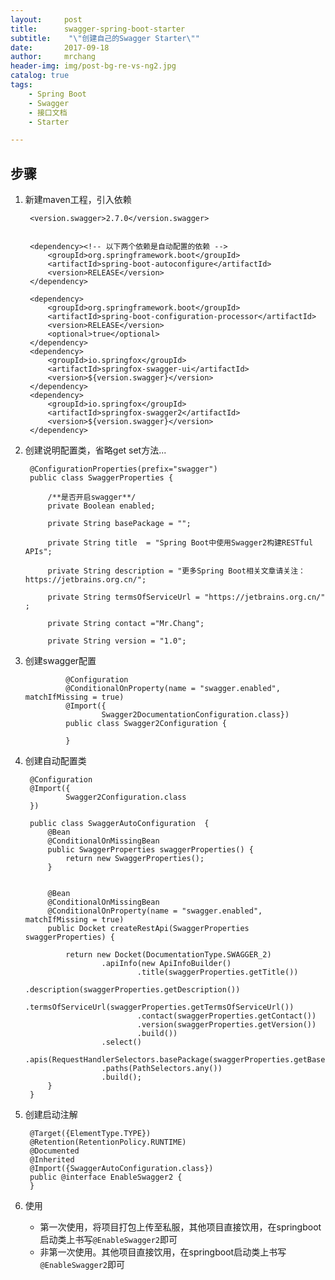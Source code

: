 ```yaml
---
layout:     post
title:      swagger-spring-boot-starter
subtitle:    "\"创建自己的Swagger Starter\""
date:       2017-09-18
author:     mrchang
header-img: img/post-bg-re-vs-ng2.jpg
catalog: true
tags:
    - Spring Boot 
    - Swagger
    - 接口文档
    - Starter

---
```



## 步骤

1. 新建maven工程，引入依赖
	
		<version.swagger>2.7.0</version.swagger>


		<dependency><!-- 以下两个依赖是自动配置的依赖 -->
			<groupId>org.springframework.boot</groupId>
			<artifactId>spring-boot-autoconfigure</artifactId>
			<version>RELEASE</version>
		</dependency>

		<dependency>
			<groupId>org.springframework.boot</groupId>
			<artifactId>spring-boot-configuration-processor</artifactId>
			<version>RELEASE</version>
			<optional>true</optional>
		</dependency>
		<dependency>
			<groupId>io.springfox</groupId>
			<artifactId>springfox-swagger-ui</artifactId>
			<version>${version.swagger}</version>
		</dependency>
		<dependency>
			<groupId>io.springfox</groupId>
			<artifactId>springfox-swagger2</artifactId>
			<version>${version.swagger}</version>
		</dependency>
		
		
2. 创建说明配置类，省略get set方法...

		@ConfigurationProperties(prefix="swagger")
		public class SwaggerProperties {
		
		    /**是否开启swagger**/
		    private Boolean enabled;
		
		    private String basePackage = "";
		
		    private String title  = "Spring Boot中使用Swagger2构建RESTful APIs";
		
		    private String description = "更多Spring Boot相关文章请关注：https://jetbrains.org.cn/";
		
		    private String termsOfServiceUrl = "https://jetbrains.org.cn/" ;
		
		    private String contact ="Mr.Chang";
		
		    private String version = "1.0";
		    
3. 创建swagger配置

				@Configuration
				@ConditionalOnProperty(name = "swagger.enabled", matchIfMissing = true)
				@Import({
				        Swagger2DocumentationConfiguration.class})
				public class Swagger2Configuration {
				
				}
				

4. 创建自动配置类

		@Configuration
		@Import({
		        Swagger2Configuration.class
		})
		
		public class SwaggerAutoConfiguration  {
		    @Bean
		    @ConditionalOnMissingBean
		    public SwaggerProperties swaggerProperties() {
		        return new SwaggerProperties();
		    }
		
		
		    @Bean
		    @ConditionalOnMissingBean
		    @ConditionalOnProperty(name = "swagger.enabled", matchIfMissing = true)
		    public Docket createRestApi(SwaggerProperties swaggerProperties) {
		
		        return new Docket(DocumentationType.SWAGGER_2)
		                .apiInfo(new ApiInfoBuilder()
		                        .title(swaggerProperties.getTitle())
		                        .description(swaggerProperties.getDescription())
		                        .termsOfServiceUrl(swaggerProperties.getTermsOfServiceUrl())
		                        .contact(swaggerProperties.getContact())
		                        .version(swaggerProperties.getVersion())
		                        .build())
		                .select()
		                .apis(RequestHandlerSelectors.basePackage(swaggerProperties.getBasePackage()))
		                .paths(PathSelectors.any())
		                .build();
		    }
		}
		
		
5. 创建启动注解
	
		@Target({ElementType.TYPE})
		@Retention(RetentionPolicy.RUNTIME)
		@Documented
		@Inherited
		@Import({SwaggerAutoConfiguration.class})
		public @interface EnableSwagger2 {
		}
		
		
6. 使用
	* 第一次使用，将项目打包上传至私服，其他项目直接饮用，在springboot启动类上书写`@EnableSwagger2`即可
	* 非第一次使用。其他项目直接饮用，在springboot启动类上书写`@EnableSwagger2`即可
	
	